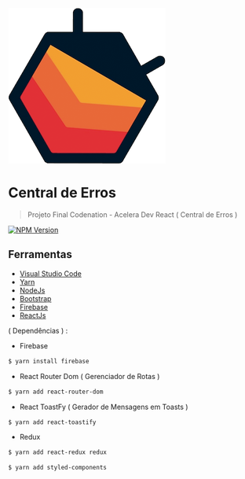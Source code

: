 
![BUGLOGO](./central-de-erros/src/images/buglogo.png)

# Central de Erros
> Projeto Final Codenation - Acelera Dev React ( Central de Erros ) 

[![NPM Version][npm-badge]][npm-url]



## Ferramentas 
* [Visual Studio Code](https://code.visualstudio.com/)
* [Yarn](https://yarnpkg.com/)
* [NodeJs](https://nodejs.com)
* [Bootstrap](https://getbootstrap.com/)
* [Firebase](https://firebase.google.com/)
* [ReactJs](https://pt-br.reactjs.org/)

( Dependências ) :
  - Firebase
   ```bash
  $ yarn install firebase
  ```
  - React Router Dom ( Gerenciador de Rotas )
  ```bash
  $ yarn add react-router-dom
  ```
  - React ToastFy ( Gerador de Mensagens em Toasts )
  ```bash
  $ yarn add react-toastify
  ```
  - Redux
  ```bash
  $ yarn add react-redux redux
  ```
  ```
  $ yarn add styled-components  
  ```




[npm-badge]:https://img.shields.io/npm/v/generator-oss-project.svg
[npm-url]: https://www.npmjs.com/package/generator-oss-project